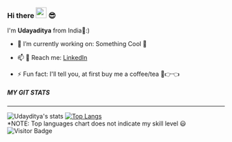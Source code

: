 ### Hi there <img src="https://media.giphy.com/media/hvRJCLFzcasrR4ia7z/giphy.gif" width="25px"> 😎
I'm **Udayaditya** from India💙:)
<!-- <img align="right" src="https://visitor-badge.laobi.icu/badge?page_id=SasmalUdayaditya" alt="visitor badge"/> -->
- 🔭 I’m currently working on: Something Cool 🤫
<!-- - 🌱 I’m currently learning ...
- 👯 I’m looking to collaborate on ...
- 🤔 I’m looking for help with ... 
- 💬 Ask me about ... -->
- 📫 :runner: Reach me: [LinkedIn](https://www.linkedin.com/in/udayaditya-sasmal-578b51195/)
<!-- - 😄 Pronouns: ... -->
- ⚡ Fun fact: I'll tell you, at first buy me a  coffee/tea 🥺👉👈
<!-- <img align="right" alt="GIF" src="https://github.com/SasmalUdayaditya/SasmalUdayaditya/blob/main/code.gif" width="480" height="315" /> -->
<!-- ![Visitor Badge](https://visitor-badge.laobi.icu/badge?page_id=SasmalUdayaditya) -->
##### MY GIT STATS
----
![Udayditya's stats](https://github-readme-stats.vercel.app/api?username=SasmalUdayaditya&show_icons=true&theme=algolia)
[![Top Langs](https://github-readme-stats.vercel.app/api/top-langs/?username=SasmalUdayaditya&layout=compact&exclude_repo=Breast-Cancer-Detection-using-ML,Sentiment-Analysis-using-ML&langs_count=6&theme=nightowl)](https://github.com/SasmalUdayaditya/github-readme-stats)
<br/>*NOTE: Top languages chart does not indicate my skill level 😃 
<br/>![Visitor Badge](https://visitor-badge.laobi.icu/badge?page_id=SasmalUdayaditya)


